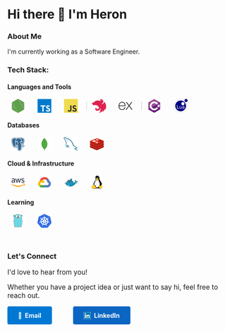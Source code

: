 # Hi there 👋 I'm Heron

### About Me

I'm currently working as a Software Engineer.

### Tech Stack:

#### Languages and Tools

<p>
  <a
    href="https://nodejs.org"
    title="Node.js"
    target="_blank"
    style="text-decoration: none; margin: 0 8px"
    ><img
      align="center"
      alt="Node.js"
      title="Node.js"
      height="32"
      width="32"
      src="https://raw.githubusercontent.com/devicons/devicon/master/icons/nodejs/nodejs-plain.svg"
    /></a>
  &nbsp;
  <a
    href="https://www.typescriptlang.org"
    title="TypeScript"
    target="_blank"
    style="text-decoration: none; margin: 0 8px"
    ><img
      align="center"
      alt="TypeScript"
      title="TypeScript"
      height="32"
      width="32"
      src="https://raw.githubusercontent.com/devicons/devicon/master/icons/typescript/typescript-original.svg"
    /></a>
  &nbsp;
  <a
    href="https://developer.mozilla.org/en-US/docs/Web/JavaScript"
    title="JavaScript"
    target="_blank"
    style="text-decoration: none; margin: 0 8px"
    ><img
      align="center"
      alt="JavaScript"
      title="JavaScript"
      height="32"
      width="32"
      src="https://raw.githubusercontent.com/devicons/devicon/master/icons/javascript/javascript-original.svg"
    /></a>
  &nbsp;
  <span
    style="
      display: inline-block;
      vertical-align: middle;
      width: 1px;
      height: 20px;
      background-color: #ccc;
    "
  ></span>
  <a
    href="https://nestjs.com"
    title="NestJS"
    target="_blank"
    style="text-decoration: none; margin: 0 8px"
    ><img
      align="center"
      alt="NestJS"
      title="NestJS"
      height="32"
      width="32"
      src="https://raw.githubusercontent.com/devicons/devicon/master/icons/nestjs/nestjs-original.svg"
    /></a>
  &nbsp;
  <a
    href="https://expressjs.com"
    title="Express.js"
    target="_blank"
    style="text-decoration: none; margin: 0 8px"
  ><img
      align="center"
      alt="Express.js"
      title="Express.js"
      height="32"
      width="32"
      src="https://raw.githubusercontent.com/devicons/devicon/master/icons/express/express-original.svg"
    /></a>
  &nbsp;
  <span
    style="
      display: inline-block;
      vertical-align: middle;
      width: 1px;
      height: 20px;
      background-color: #ccc;
    "
  ></span>
  <a
    href="https://dotnet.microsoft.com"
    title=".NET C#"
    target="_blank"
    style="text-decoration: none; margin: 0 8px"
  ><img
      align="center"
      alt=".NET C#"
      title=".NET C#"
      height="32"
      width="32"
      src="https://raw.githubusercontent.com/devicons/devicon/master/icons/csharp/csharp-original.svg"
    /></a>
  &nbsp;
  <a
    href="https://www.lua.org"
    title="Lua"
    target="_blank"
    style="text-decoration: none; margin: 0 8px"
  ><img
      align="center"
      alt="Lua"
      title="Lua"
      height="32"
      width="32"
      src="https://raw.githubusercontent.com/devicons/devicon/master/icons/lua/lua-original.svg"
    /></a>
</p>

#### Databases

<p>
  <a
    href="https://www.postgresql.org"
    title="PostgreSQL"
    target="_blank"
    style="text-decoration: none; margin: 0 8px"
    ><img
      align="center"
      alt="Postgres"
      title="Postgres"
      height="32"
      width="32"
      src="https://raw.githubusercontent.com/devicons/devicon/master/icons/postgresql/postgresql-plain.svg"
    /></a>
  &nbsp;
  <a
    href="https://www.mongodb.com"
    title="MongoDB"
    target="_blank"
    style="text-decoration: none; margin: 0 8px"
    ><img
      align="center"
      alt="MongoDB"
      title="MongoDB"
      height="32"
      width="32"
      src="https://raw.githubusercontent.com/devicons/devicon/master/icons/mongodb/mongodb-plain.svg"
    /></a>
  &nbsp;
  <a
    href="https://www.mysql.com"
    title="MySQL"
    target="_blank"
    style="text-decoration: none; margin: 0 8px"
    ><img
      align="center"
      alt="MySQL"
      title="MySQL"
      height="32"
      width="32"
      src="https://raw.githubusercontent.com/devicons/devicon/master/icons/mysql/mysql-original.svg"
    /></a>
  &nbsp;
  <a
    href="https://redis.io"
    title="Redis"
    target="_blank"
    style="text-decoration: none; margin: 0 8px"
    ><img
      align="center"
      alt="Redis"
      title="Redis"
      height="32"
      width="32"
      src="https://raw.githubusercontent.com/devicons/devicon/master/icons/redis/redis-original.svg"
    /></a>
</p>

#### Cloud & Infrastructure

<p>
  <a
    href="https://aws.amazon.com"
    title="Amazon Web Services (AWS)"
    target="_blank"
    style="text-decoration: none; margin: 0 8px"
    ><img
      align="center"
      alt="Amazon Web Services (AWS)"
      title="Amazon Web Services (AWS)"
      height="32"
      width="32"
      src="https://raw.githubusercontent.com/devicons/devicon/master/icons/amazonwebservices/amazonwebservices-original-wordmark.svg"
    /></a>
  &nbsp;
  <a
    href="https://cloud.google.com"
    title="Google Cloud (GCP)"
    target="_blank"
    style="text-decoration: none; margin: 0 8px"
    ><img
      align="center"
      alt="Google Cloud (GCP)"
      title="Google Cloud (GCP)"
      height="32"
      width="32"
      src="https://raw.githubusercontent.com/devicons/devicon/master/icons/googlecloud/googlecloud-original.svg"
    /></a>
  &nbsp;
  <a
    href="https://www.docker.com"
    title="Docker"
    target="_blank"
    style="text-decoration: none; margin: 0 8px"
    ><img
      align="center"
      alt="Docker"
      title="Docker"
      height="32"
      width="32"
      src="https://raw.githubusercontent.com/devicons/devicon/master/icons/docker/docker-original.svg"
    /></a>
  &nbsp;
  <a
    href="https://www.linux.org"
    title="Linux"
    target="_blank"
    style="text-decoration: none; margin: 0 8px"
    ><img
      align="center"
      alt="Linux"
      title="Linux"
      height="32"
      width="32"
      src="https://raw.githubusercontent.com/devicons/devicon/master/icons/linux/linux-original.svg"
    /></a>
</p>

#### Learning

<p>
  <a
    href="https://go.dev"
    title="Golang"
    target="_blank"
    style="text-decoration: none; margin: 0 8px"
    ><img
      align="center"
      alt="Golang"
      title="Golang"
      height="32"
      width="32"
      src="https://raw.githubusercontent.com/devicons/devicon/master/icons/go/go-original.svg"
    /></a>
  &nbsp;
  <a
    href="https://kubernetes.io"
    title="Kubernetes"
    target="_blank"
    style="text-decoration: none; margin: 0 8px"
    ><img
      align="center"
      alt="Kubernetes"
      title="Kubernetes"
      height="32"
      width="32"
      src="https://raw.githubusercontent.com/devicons/devicon/master/icons/kubernetes/kubernetes-plain.svg"
    /></a>
</p>

<br>

### Let's Connect

<div>
  <p style="font-size: 1.1em;">
    I'd love to hear from you!
  </p>
  <p style="font-size: 1.1em;">
    Whether you have a project idea or just want to say hi, feel free to reach out.
  </p>
  <div style="display: inline-flex; gap: 16px;">
    <a href="mailto:heron.code@outlook.com" style="text-decoration: none; padding: 12px 24px; border-radius: 4px; font-size: 1em; font-weight: bold; display:inline-block; display: flex; gap: 8px; background-color: #0078D4; color: #fff;">
      📨&nbsp;&nbsp;Email
    </a>
    &nbsp;&nbsp;&nbsp;&nbsp;
    <a href="https://www.linkedin.com/in/heronsilva" target="_blank" style="text-decoration: none; padding: 12px 24px; border-radius: 4px; font-size: 1em; font-weight: bold; display: flex; align-items: center; gap: 8px; background-color: #0A66C2; color: #fff;">
      <img src="https://raw.githubusercontent.com/devicons/devicon/master/icons/linkedin/linkedin-plain.svg" alt="LinkedIn" style="height: 16px; width: 16px;">
      LinkedIn
    </a>
  </div>
</div>
